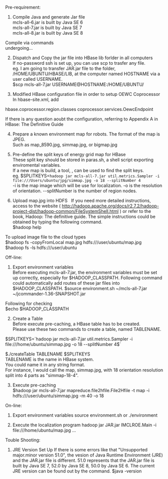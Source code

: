 Pre-requirement:

1) Compile Java and generate Jar file  
mcls-all-6.jar is built by Java SE 6  
mcls-all-7.jar is built by Java SE 7  
mcls-all-8.jar is built by Java SE 8  

Compile via commands  
undergoing...  

2) Dispatch and Copy the jar file into HBase lib forlder in all computers   
If no-password ssh is set up, you can use scp to trasfer any file.  
eg. I am going to transfer JAR.jar file to the folder, /HOME/UBUNTU/HBASE/LIB, at the computer named HOSTNAME via a user called USERNAME.  
$scp mcls-all-7.jar USERNAME@HOSTNAME:/HOME/UBUNTU/
  
3) Modified HBase configuration file in order to setup OEWC Coprocessor  
In hbase-site.xml, add  
<property>  
    <name>hbase.coprocessor.region.classes</name>  
    <value>coprocessor.services.OewcEndpoint</value>  
</property>  
  
If there is any question aoubt the configuration, referring to Appendix A in HBase: The Definitive Guide  
  
4) Prepare a known environment map for robots. The format of the map is JPEG.  
Such as map_8590.jpg, simmap.jpg, or bigmap.jpg  
  
5) Pre-define the split keys of energy grid map for HBase  
These split key should be stored in paras.sh, a shell script exporting enviromental variables.  
If a new map is build, a tool, , can be used to find the split keys.  
eg.
$SPLITKEYS=`hadoop jar mcls-all-7.jar util.metrics.Sampler -i file:///Users/ubuntu/jpg/simmap.jpg -o 18 --splitNumber 4`  
-i is the map image which will be use for localization.
-o is the resolution of orientation.
--splitNumber is the number of region nodes.
  
6) Upload map.jpg into HDFS  
If you need more detailed instructions, access to the website ( http://hadoop.apache.org/docs/r2.7.2/hadoop-project-dist/hadoop-common/FileSystemShell.html ) or refer to the book, Hadoop: The definitive guide.
The simple instructions could be obtained by typing the following command.  
$hadoop help  

To upload image file to the cloud types  
$hadoop fs -copyFromLocal map.jpg hdfs:///user/ubuntu/map.jpg  
$hadoop fs -ls hdfs:///user/ubuntu

Off-line:  
  
1) Export environment variables  
Before executing mcls-all-7.jar, the environment variables must be set up correctly, especially for $HADOOP_CLASSPATH.
Following command could automatically add routes of these jar files into $HADOOP_CLASSPATH. 
$source environment.sh ~/mcls-all-7.jar ~/jcommander-1.36-SNAPSHOT.jar 
  
Following for checking  
$echo $HADOOP_CLASSPATH  
  
2) Create a Table  
Before execute pre-caching, a HBase table has to be created.  
Please use these two commands to create a table, named TABLENAME.  

$SPLITKEYS=`hadoop jar mcls-all-7.jar util.metrics.Sampler -i file:///home/ubuntu/simmap.jpg -o 18 --splitNumber 4$`
  
$./createTable TABLENAME $SPLITKEYS  
TABLENAME is the name in HBase system.  
You could name it in any string format.  
For instance, I would call the map, simmap.jpg, with 18 orientation resolution split into 4 parts as "simmap-18-4".  
  
3) Execute pre-caching  
$hadoop jar mcls-all-7.jar mapreduce.file2hfile.File2Hfile -t map -i hdfs:///user/ubuntu/simmap.jpg -m 40 -o 18

On-line:

1) Export environment variables
source environment.sh
or
./environment

2) Execute the localization program
hadoop jar JAR.jar IMCLROE.Main -i file:///home/ubuntu/map.jpg ...


Touble Shooting:
1) JRE Version Set Up
If there is some errors like that "Unsupported major.minor version 51.0", the vesion of Java Runtime Environment (JRE) and the JAR.jar file is different.
51.0 represents that the JAR.jar file is built by Java SE 7, 52.0 by Java SE 8, 50.0 by Java SE 6.
The current JRE version can be found out by the command.
$java -version


